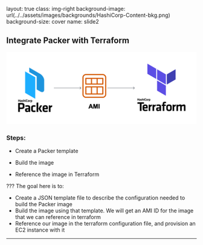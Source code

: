 layout: true
class: img-right
background-image: url(../../assets/images/backgrounds/HashiCorp-Content-bkg.png)
background-size: cover
name: slide2

## Integrate Packer with Terraform

![scale:50%](./assets/logos/logo_packer_ami_terraform.png)

### Steps:

- Create a Packer template



- Build the image




- Reference the image in Terraform

???
The goal here is to:
- Create a JSON template file to describe the configuration needed to build the Packer image
- Build the image using that template. We will get an AMI ID for the image that we can reference in terraform
- Reference our image in the terraform configuration file, and provision an EC2 instance with it

---

